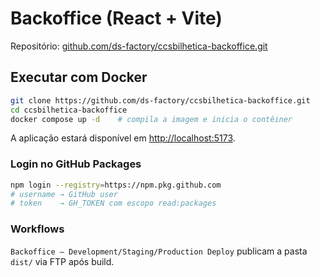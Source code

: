 # Backoffice (React + Vite)

Repositório: [github.com/ds-factory/ccsbilhetica-backoffice.git](https://github.com/ds-factory/ccsbilhetica-backoffice.git)

## Executar com Docker

```bash
git clone https://github.com/ds-factory/ccsbilhetica-backoffice.git
cd ccsbilhetica-backoffice
docker compose up -d    # compila a imagem e inicia o contêiner
```

A aplicação estará disponível em [http://localhost:5173](http://localhost:5173).

### Login no GitHub Packages

```bash
npm login --registry=https://npm.pkg.github.com
# username → GitHub user
# token    → GH_TOKEN com escopo read:packages
```

### Workflows

`Backoffice – Development/Staging/Production Deploy` publicam a pasta `dist/` via FTP após build.